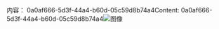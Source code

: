 <span data-ttu-id="8a5ae-101">内容： 0a0af666-5d3f-44a4-b60d-05c59d8b74a4</span><span class="sxs-lookup"><span data-stu-id="8a5ae-101">Content: 0a0af666-5d3f-44a4-b60d-05c59d8b74a4</span></span>![图像](8fe6232a-39f1-45ab-8ddb-5e9c00ed7a9f.png)
